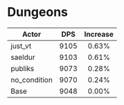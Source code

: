 # Dungeons
| Actor | DPS | Increase |
|---|:---:|:---:|
|just_vt|9105|0.63%|
|saeldur|9103|0.61%|
|publiks|9073|0.28%|
|no_condition|9070|0.24%|
|Base|9048|0.00%|
